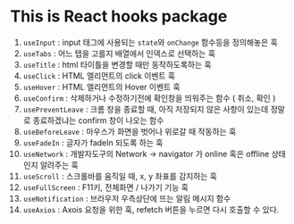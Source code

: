 # This is React hooks package

1. `useInput` : input 태그에 사용되는 `state`와 `onChange` 함수등을 정의해놓은 훅
2. `useTabs` : 어느 탭을 고를지 배열에서 인덱스로 선택하는 훅
3. `useTitle` : html 타이틀을 변경할 때만 동작하도록하는 훅
4. `useClick` : HTML 엘리먼트의 click 이벤트 훅
5. `useHover` : HTML 엘리먼트의 Hover 이벤트 훅
6. `useConfirm` : 삭제하거나 수정하기전에 확인창을 띄워주는 함수 ( 취소, 확인 )
7. `usePreventLeave` : 크롬 창을 종료할 때, 아직 저장되지 않은 사항이 있는데 정말로 종료하겠냐는 confirm 창이 나오는 함수
8. `useBeforeLeave` : 마우스가 화면을 벗어나 위로갈 때 작동하는 훅
9. `useFadeIn` : 글자가 fadeIn 되도록 하는 훅
10. `useNetwork` : 개발자도구의 Network -> navigator 가 online 혹은 offline 상태인지 알려주는 훅
11. `useScroll` : 스크롤바를 움직일 때, x, y 좌표를 감지하는 훅
12. `useFullScreen` : F11키, 전체화면 / 나가기 기능 훅
13. `useNotification` : 브라우저 우측상단에 뜨는 알림 메시지 함수
14. `useAxios` : Axois 요청을 위한 훅, refetch 버튼을 누르면 다시 호출할 수 있다.
